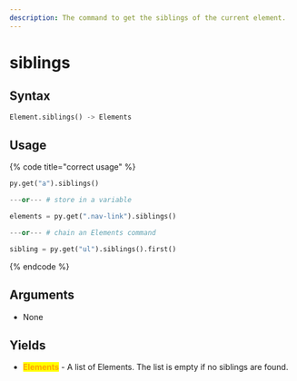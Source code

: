 ```yaml
---
description: The command to get the siblings of the current element.
---
```


# siblings

## Syntax

```python
Element.siblings() -> Elements
```

## Usage

{% code title="correct usage" %}
```python
py.get("a").siblings()

---or--- # store in a variable

elements = py.get(".nav-link").siblings()

---or--- # chain an Elements command

sibling = py.get("ul").siblings().first()
```
{% endcode %}

## Arguments

* None

## Yields

* <mark style="color:orange;">**Elements**</mark> - A list of Elements. The list is empty if no siblings are found.
